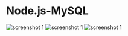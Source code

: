 # Node.js-MySQL
![screenshot 1](/master/image1.png)
![screenshot 1](/master/image2.png)
![screenshot 1](/master/image3.png)
